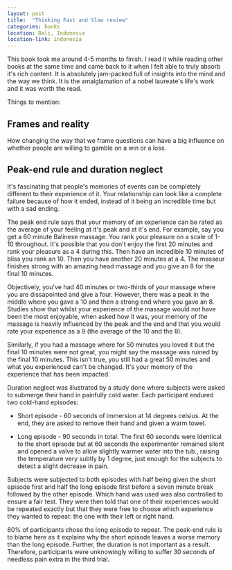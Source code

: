 ```yaml
---
layout: post
title:  "Thinking Fast and Slow review"
categories: books
location: Bali, Indonesia
location-link: indonesia
---
```


<!--description-->

This book took me around 4-5 months to finish. I read it while reading other books at the same time and came back to it when I felt able to truly absorb it's rich content. It is absolutely jam-packed full of insights into the mind and the way we think. It is the amalglamation of a nobel laureate's life's work and it was worth the read.

Things to mention:

## Frames and reality

How changing the way that we frame questions can have a big influence on whether people are willing to gamble on a win or a loss.

## Peak-end rule and duration neglect

It's fascinating that people's memories of events can be completely different to their experience of it. Your relationship can look like a complete failure because of how it ended, instead of it being an incredible time but with a sad ending.

The peak end rule says that your memory of an experience can be rated as the average of your feeling at it's peak and at it's end. For example, say you get a 60 minute Balinese massage. You rank your pleasure on a scale of 1-10 throughout. It's possible that you don't enjoy the first 20 minutes and rank your pleasure as a 4 during this. Then have an incredible 10 minutes of bliss you rank an 10. Then you have another 20 minutes at a 4. The masseur finishes strong with an amazing head massage and you give an 8 for the final 10 minutes.

Objectively, you've had 40 minutes or two-thirds of your massage where you are dissapointed and give a four. However, there was a peak in the middle where you gave a 10 and then a strong end where you gave an 8. Studies show that whilst your experience of the massage would not have been the most enjoyable, when asked how it was, your memory of the massage is heavily influenced by the peak and the end and that you would rate your experience as a 9 (the average of the 10 and the 8).

Similarly, if you had a massage where for 50 minutes you loved it but the final 10 minutes were not great, you might say the massage was ruined by the final 10 minutes. This isn't true, you still had a great 50 minutes and what you experienced can't be changed. It's your memory of the experience that has been impacted.

Duration neglect was illustrated by a study done where subjects were asked to submerge their hand in painfully cold water. Each participant endured two cold-hand episodes:

- Short episode - 60 seconds of immersion at 14 degrees celsius. At the end, they are asked to remove their hand and given a warm towel.

- Long episode - 90 seconds in total. The first 60 seconds were identical to the short episode but at 60 seconds the experimenter remained silent and opened a valve to allow slightly warmer water into the tub., raising the temperature very subtly by 1 degree, just enough for the subjects to detect a slight decrease in pain.

Subjects were subjected to both episodes with half being given the short episode first and half the long episode first before a seven minute break followed by the other episode. Which hand was used was also controlled to ensure a fair test. They were then told that one of their experiences would be repeated exactly but that they were free to choose which experience they wanted to repeat: the one with their left or right hand.

80% of participants chose the long episode to repeat. The peak-end rule is to blame here as it explains why the short episode leaves a worse memory than the long episode. Further, the duration is not important as a result. Therefore, participants were unknowingly willing to suffer 30 seconds of needless pain extra in the third trial.
